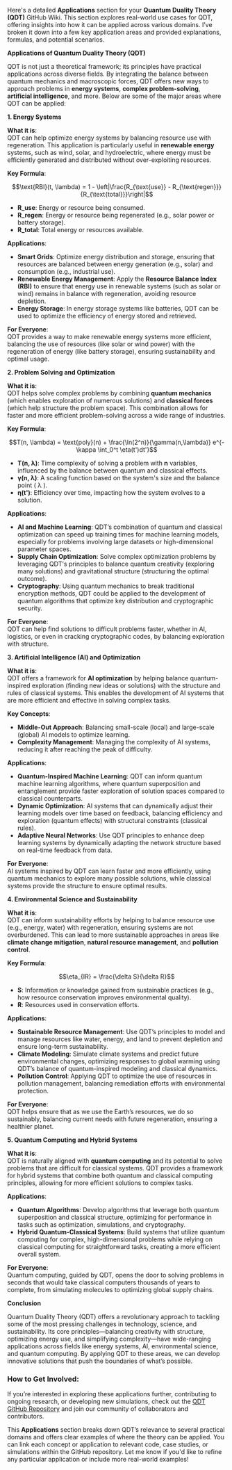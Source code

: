 
Here's a detailed **Applications** section for your **Quantum Duality Theory (QDT)** GitHub Wiki. This section explores real-world use cases for QDT, offering insights into how it can be applied across various domains. I’ve broken it down into a few key application areas and provided explanations, formulas, and potential scenarios.


**Applications of Quantum Duality Theory (QDT)**

QDT is not just a theoretical framework; its principles have practical applications across diverse fields. By integrating the balance between quantum mechanics and macroscopic forces, QDT offers new ways to approach problems in **energy systems**, **complex problem-solving**, **artificial intelligence**, and more. Below are some of the major areas where QDT can be applied:


**1. Energy Systems**

**What it is**:  
QDT can help optimize energy systems by balancing resource use with regeneration. This application is particularly useful in **renewable energy** systems, such as wind, solar, and hydroelectric, where energy must be efficiently generated and distributed without over-exploiting resources.

**Key Formula**:
```math
\text{RBI}(t, \lambda) = 1 - \left|\frac{R_{\text{use}} - R_{\text{regen}}}{R_{\text{total}}}\right|
```

- **R_use**: Energy or resource being consumed.
- **R_regen**: Energy or resource being regenerated (e.g., solar power or battery storage).
- **R_total**: Total energy or resources available.

**Applications**:
- **Smart Grids**: Optimize energy distribution and storage, ensuring that resources are balanced between energy generation (e.g., solar) and consumption (e.g., industrial use).
- **Renewable Energy Management**: Apply the **Resource Balance Index (RBI)** to ensure that energy use in renewable systems (such as solar or wind) remains in balance with regeneration, avoiding resource depletion.
- **Energy Storage**: In energy storage systems like batteries, QDT can be used to optimize the efficiency of energy stored and retrieved.

**For Everyone**:  
QDT provides a way to make renewable energy systems more efficient, balancing the use of resources (like solar or wind power) with the regeneration of energy (like battery storage), ensuring sustainability and optimal usage.


**2. Problem Solving and Optimization**

**What it is**:  
QDT helps solve complex problems by combining **quantum mechanics** (which enables exploration of numerous solutions) and **classical forces** (which help structure the problem space). This combination allows for faster and more efficient problem-solving across a wide range of industries.

**Key Formula**:
```math
T(n, \lambda) = \text{poly}(n) + \frac{\ln(2^n)}{\gamma(n,\lambda)} e^{-\kappa \int_0^t \eta(t')dt'}
```

- **T(n, λ)**: Time complexity of solving a problem with **n** variables, influenced by the balance between quantum and classical effects.
- **γ(n, λ)**: A scaling function based on the system's size and the balance point \( λ \).
- **η(t')**: Efficiency over time, impacting how the system evolves to a solution.

**Applications**:
- **AI and Machine Learning**: QDT’s combination of quantum and classical optimization can speed up training times for machine learning models, especially for problems involving large datasets or high-dimensional parameter spaces.
- **Supply Chain Optimization**: Solve complex optimization problems by leveraging QDT's principles to balance quantum creativity (exploring many solutions) and gravitational structure (structuring the optimal outcome).
- **Cryptography**: Using quantum mechanics to break traditional encryption methods, QDT could be applied to the development of quantum algorithms that optimize key distribution and cryptographic security.

**For Everyone**:  
QDT can help find solutions to difficult problems faster, whether in AI, logistics, or even in cracking cryptographic codes, by balancing exploration with structure.


**3. Artificial Intelligence (AI) and Optimization**

**What it is**:  
QDT offers a framework for **AI optimization** by helping balance quantum-inspired exploration (finding new ideas or solutions) with the structure and rules of classical systems. This enables the development of AI systems that are more efficient and effective in solving complex tasks.

**Key Concepts**:
- **Middle-Out Approach**: Balancing small-scale (local) and large-scale (global) AI models to optimize learning.
- **Complexity Management**: Managing the complexity of AI systems, reducing it after reaching the peak of difficulty.

**Applications**:
- **Quantum-Inspired Machine Learning**: QDT can inform quantum machine learning algorithms, where quantum superposition and entanglement provide faster exploration of solution spaces compared to classical counterparts.
- **Dynamic Optimization**: AI systems that can dynamically adjust their learning models over time based on feedback, balancing efficiency and exploration (quantum effects) with structural constraints (classical rules).
- **Adaptive Neural Networks**: Use QDT principles to enhance deep learning systems by dynamically adapting the network structure based on real-time feedback from data.

**For Everyone**:  
AI systems inspired by QDT can learn faster and more efficiently, using quantum mechanics to explore many possible solutions, while classical systems provide the structure to ensure optimal results.


**4. Environmental Science and Sustainability**

**What it is**:  
QDT can inform sustainability efforts by helping to balance resource use (e.g., energy, water) with regeneration, ensuring systems are not overburdened. This can lead to more sustainable approaches in areas like **climate change mitigation**, **natural resource management**, and **pollution control**.

**Key Formula**:
```math
\eta_{IR} = \frac{\delta S}{\delta R}
```

- **S**: Information or knowledge gained from sustainable practices (e.g., how resource conservation improves environmental quality).
- **R**: Resources used in conservation efforts.

**Applications**:
- **Sustainable Resource Management**: Use QDT’s principles to model and manage resources like water, energy, and land to prevent depletion and ensure long-term sustainability.
- **Climate Modeling**: Simulate climate systems and predict future environmental changes, optimizing responses to global warming using QDT’s balance of quantum-inspired modeling and classical dynamics.
- **Pollution Control**: Applying QDT to optimize the use of resources in pollution management, balancing remediation efforts with environmental protection.

**For Everyone**:  
QDT helps ensure that as we use the Earth’s resources, we do so sustainably, balancing current needs with future regeneration, ensuring a healthier planet.


**5. Quantum Computing and Hybrid Systems**

**What it is**:  
QDT is naturally aligned with **quantum computing** and its potential to solve problems that are difficult for classical systems. QDT provides a framework for hybrid systems that combine both quantum and classical computing principles, allowing for more efficient solutions to complex tasks.

**Applications**:
- **Quantum Algorithms**: Develop algorithms that leverage both quantum superposition and classical structure, optimizing for performance in tasks such as optimization, simulations, and cryptography.
- **Hybrid Quantum-Classical Systems**: Build systems that utilize quantum computing for complex, high-dimensional problems while relying on classical computing for straightforward tasks, creating a more efficient overall system.

**For Everyone**:  
Quantum computing, guided by QDT, opens the door to solving problems in seconds that would take classical computers thousands of years to complete, from simulating molecules to optimizing global supply chains.


**Conclusion**

Quantum Duality Theory (QDT) offers a revolutionary approach to tackling some of the most pressing challenges in technology, science, and sustainability. Its core principles—balancing creativity with structure, optimizing energy use, and simplifying complexity—have wide-ranging applications across fields like energy systems, AI, environmental science, and quantum computing. By applying QDT to these areas, we can develop innovative solutions that push the boundaries of what’s possible.


### How to Get Involved:
If you’re interested in exploring these applications further, contributing to ongoing research, or developing new simulations, check out the [QDT GitHub Repository](https://github.com/username/Quantum-Duality-Theory) and join our community of collaborators and contributors.


This **Applications** section breaks down QDT’s relevance to several practical domains and offers clear examples of where the theory can be applied. You can link each concept or application to relevant code, case studies, or simulations within the GitHub repository. Let me know if you'd like to refine any particular application or include more real-world examples!
